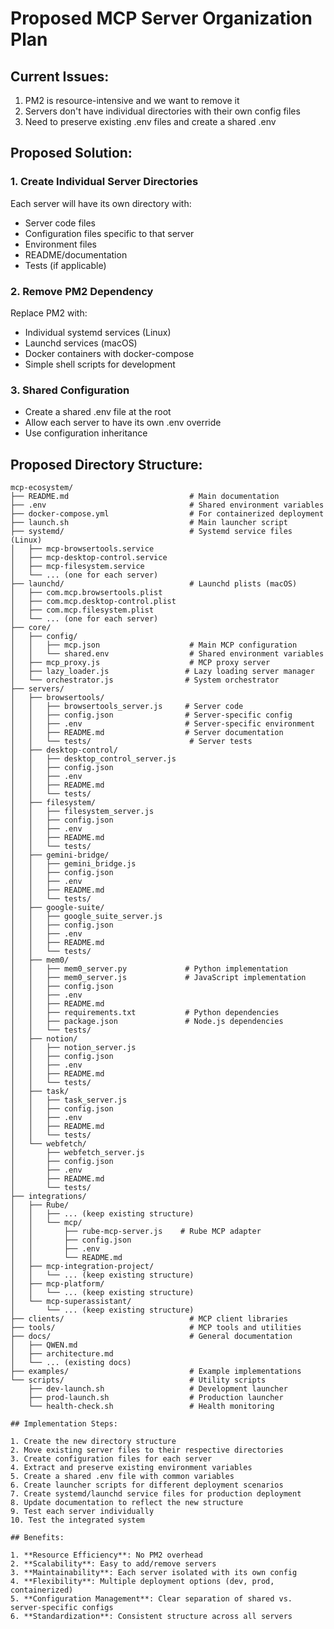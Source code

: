 # Proposed MCP Server Organization Plan

## Current Issues:
1. PM2 is resource-intensive and we want to remove it
2. Servers don't have individual directories with their own config files
3. Need to preserve existing .env files and create a shared .env

## Proposed Solution:

### 1. Create Individual Server Directories
Each server will have its own directory with:
- Server code files
- Configuration files specific to that server
- Environment files
- README/documentation
- Tests (if applicable)

### 2. Remove PM2 Dependency
Replace PM2 with:
- Individual systemd services (Linux)
- Launchd services (macOS)
- Docker containers with docker-compose
- Simple shell scripts for development

### 3. Shared Configuration
- Create a shared .env file at the root
- Allow each server to have its own .env override
- Use configuration inheritance

## Proposed Directory Structure:

```
mcp-ecosystem/
├── README.md                           # Main documentation
├── .env                                # Shared environment variables
├── docker-compose.yml                  # For containerized deployment
├── launch.sh                           # Main launcher script
├── systemd/                            # Systemd service files (Linux)
│   ├── mcp-browsertools.service
│   ├── mcp-desktop-control.service
│   ├── mcp-filesystem.service
│   └── ... (one for each server)
├── launchd/                            # Launchd plists (macOS)
│   ├── com.mcp.browsertools.plist
│   ├── com.mcp.desktop-control.plist
│   ├── com.mcp.filesystem.plist
│   └── ... (one for each server)
├── core/
│   ├── config/
│   │   ├── mcp.json                    # Main MCP configuration
│   │   └── shared.env                  # Shared environment variables
│   ├── mcp_proxy.js                    # MCP proxy server
│   ├── lazy_loader.js                 # Lazy loading server manager
│   └── orchestrator.js                # System orchestrator
├── servers/
│   ├── browsertools/
│   │   ├── browsertools_server.js     # Server code
│   │   ├── config.json                # Server-specific config
│   │   ├── .env                       # Server-specific environment
│   │   ├── README.md                  # Server documentation
│   │   └── tests/                      # Server tests
│   ├── desktop-control/
│   │   ├── desktop_control_server.js
│   │   ├── config.json
│   │   ├── .env
│   │   ├── README.md
│   │   └── tests/
│   ├── filesystem/
│   │   ├── filesystem_server.js
│   │   ├── config.json
│   │   ├── .env
│   │   ├── README.md
│   │   └── tests/
│   ├── gemini-bridge/
│   │   ├── gemini_bridge.js
│   │   ├── config.json
│   │   ├── .env
│   │   ├── README.md
│   │   └── tests/
│   ├── google-suite/
│   │   ├── google_suite_server.js
│   │   ├── config.json
│   │   ├── .env
│   │   ├── README.md
│   │   └── tests/
│   ├── mem0/
│   │   ├── mem0_server.py             # Python implementation
│   │   ├── mem0_server.js             # JavaScript implementation
│   │   ├── config.json
│   │   ├── .env
│   │   ├── README.md
│   │   ├── requirements.txt           # Python dependencies
│   │   ├── package.json               # Node.js dependencies
│   │   └── tests/
│   ├── notion/
│   │   ├── notion_server.js
│   │   ├── config.json
│   │   ├── .env
│   │   ├── README.md
│   │   └── tests/
│   ├── task/
│   │   ├── task_server.js
│   │   ├── config.json
│   │   ├── .env
│   │   ├── README.md
│   │   └── tests/
│   └── webfetch/
│       ├── webfetch_server.js
│       ├── config.json
│       ├── .env
│       ├── README.md
│       └── tests/
├── integrations/
│   ├── Rube/
│   │   ├── ... (keep existing structure)
│   │   └── mcp/
│   │       ├── rube-mcp-server.js    # Rube MCP adapter
│   │       ├── config.json
│   │       ├── .env
│   │       └── README.md
│   ├── mcp-integration-project/
│   │   └── ... (keep existing structure)
│   ├── mcp-platform/
│   │   └── ... (keep existing structure)
│   └── mcp-superassistant/
│       └── ... (keep existing structure)
├── clients/                            # MCP client libraries
├── tools/                              # MCP tools and utilities
├── docs/                               # General documentation
│   ├── QWEN.md
│   ├── architecture.md
│   └── ... (existing docs)
├── examples/                           # Example implementations
└── scripts/                            # Utility scripts
    ├── dev-launch.sh                   # Development launcher
    ├── prod-launch.sh                  # Production launcher
    └── health-check.sh                 # Health monitoring

## Implementation Steps:

1. Create the new directory structure
2. Move existing server files to their respective directories
3. Create configuration files for each server
4. Extract and preserve existing environment variables
5. Create a shared .env file with common variables
6. Create launcher scripts for different deployment scenarios
7. Create systemd/launchd service files for production deployment
8. Update documentation to reflect the new structure
9. Test each server individually
10. Test the integrated system

## Benefits:

1. **Resource Efficiency**: No PM2 overhead
2. **Scalability**: Easy to add/remove servers
3. **Maintainability**: Each server isolated with its own config
4. **Flexibility**: Multiple deployment options (dev, prod, containerized)
5. **Configuration Management**: Clear separation of shared vs. server-specific configs
6. **Standardization**: Consistent structure across all servers
```